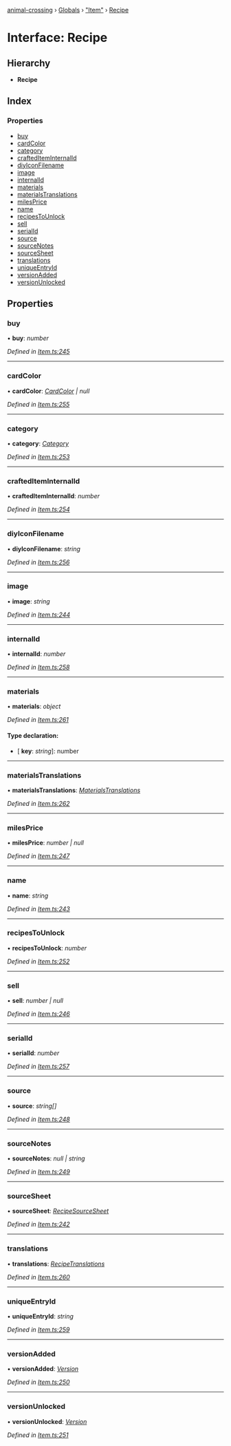 [animal-crossing](../README.md) › [Globals](../globals.md) › ["Item"](../modules/_item_.md) › [Recipe](_item_.recipe.md)

# Interface: Recipe

## Hierarchy

* **Recipe**

## Index

### Properties

* [buy](_item_.recipe.md#buy)
* [cardColor](_item_.recipe.md#cardcolor)
* [category](_item_.recipe.md#category)
* [craftedItemInternalId](_item_.recipe.md#craftediteminternalid)
* [diyIconFilename](_item_.recipe.md#diyiconfilename)
* [image](_item_.recipe.md#image)
* [internalId](_item_.recipe.md#internalid)
* [materials](_item_.recipe.md#materials)
* [materialsTranslations](_item_.recipe.md#materialstranslations)
* [milesPrice](_item_.recipe.md#milesprice)
* [name](_item_.recipe.md#name)
* [recipesToUnlock](_item_.recipe.md#recipestounlock)
* [sell](_item_.recipe.md#sell)
* [serialId](_item_.recipe.md#serialid)
* [source](_item_.recipe.md#source)
* [sourceNotes](_item_.recipe.md#sourcenotes)
* [sourceSheet](_item_.recipe.md#sourcesheet)
* [translations](_item_.recipe.md#translations)
* [uniqueEntryId](_item_.recipe.md#uniqueentryid)
* [versionAdded](_item_.recipe.md#versionadded)
* [versionUnlocked](_item_.recipe.md#versionunlocked)

## Properties

###  buy

• **buy**: *number*

*Defined in [Item.ts:245](https://github.com/Norviah/animal-crossing/blob/fbef868/module/types/Item.ts#L245)*

___

###  cardColor

• **cardColor**: *[CardColor](../enums/_item_.cardcolor.md) | null*

*Defined in [Item.ts:255](https://github.com/Norviah/animal-crossing/blob/fbef868/module/types/Item.ts#L255)*

___

###  category

• **category**: *[Category](../enums/_item_.category.md)*

*Defined in [Item.ts:253](https://github.com/Norviah/animal-crossing/blob/fbef868/module/types/Item.ts#L253)*

___

###  craftedItemInternalId

• **craftedItemInternalId**: *number*

*Defined in [Item.ts:254](https://github.com/Norviah/animal-crossing/blob/fbef868/module/types/Item.ts#L254)*

___

###  diyIconFilename

• **diyIconFilename**: *string*

*Defined in [Item.ts:256](https://github.com/Norviah/animal-crossing/blob/fbef868/module/types/Item.ts#L256)*

___

###  image

• **image**: *string*

*Defined in [Item.ts:244](https://github.com/Norviah/animal-crossing/blob/fbef868/module/types/Item.ts#L244)*

___

###  internalId

• **internalId**: *number*

*Defined in [Item.ts:258](https://github.com/Norviah/animal-crossing/blob/fbef868/module/types/Item.ts#L258)*

___

###  materials

• **materials**: *object*

*Defined in [Item.ts:261](https://github.com/Norviah/animal-crossing/blob/fbef868/module/types/Item.ts#L261)*

#### Type declaration:

* \[ **key**: *string*\]: number

___

###  materialsTranslations

• **materialsTranslations**: *[MaterialsTranslations](_item_.materialstranslations.md)*

*Defined in [Item.ts:262](https://github.com/Norviah/animal-crossing/blob/fbef868/module/types/Item.ts#L262)*

___

###  milesPrice

• **milesPrice**: *number | null*

*Defined in [Item.ts:247](https://github.com/Norviah/animal-crossing/blob/fbef868/module/types/Item.ts#L247)*

___

###  name

• **name**: *string*

*Defined in [Item.ts:243](https://github.com/Norviah/animal-crossing/blob/fbef868/module/types/Item.ts#L243)*

___

###  recipesToUnlock

• **recipesToUnlock**: *number*

*Defined in [Item.ts:252](https://github.com/Norviah/animal-crossing/blob/fbef868/module/types/Item.ts#L252)*

___

###  sell

• **sell**: *number | null*

*Defined in [Item.ts:246](https://github.com/Norviah/animal-crossing/blob/fbef868/module/types/Item.ts#L246)*

___

###  serialId

• **serialId**: *number*

*Defined in [Item.ts:257](https://github.com/Norviah/animal-crossing/blob/fbef868/module/types/Item.ts#L257)*

___

###  source

• **source**: *string[]*

*Defined in [Item.ts:248](https://github.com/Norviah/animal-crossing/blob/fbef868/module/types/Item.ts#L248)*

___

###  sourceNotes

• **sourceNotes**: *null | string*

*Defined in [Item.ts:249](https://github.com/Norviah/animal-crossing/blob/fbef868/module/types/Item.ts#L249)*

___

###  sourceSheet

• **sourceSheet**: *[RecipeSourceSheet](../enums/_item_.recipesourcesheet.md)*

*Defined in [Item.ts:242](https://github.com/Norviah/animal-crossing/blob/fbef868/module/types/Item.ts#L242)*

___

###  translations

• **translations**: *[RecipeTranslations](_item_.recipetranslations.md)*

*Defined in [Item.ts:260](https://github.com/Norviah/animal-crossing/blob/fbef868/module/types/Item.ts#L260)*

___

###  uniqueEntryId

• **uniqueEntryId**: *string*

*Defined in [Item.ts:259](https://github.com/Norviah/animal-crossing/blob/fbef868/module/types/Item.ts#L259)*

___

###  versionAdded

• **versionAdded**: *[Version](../enums/_item_.version.md)*

*Defined in [Item.ts:250](https://github.com/Norviah/animal-crossing/blob/fbef868/module/types/Item.ts#L250)*

___

###  versionUnlocked

• **versionUnlocked**: *[Version](../enums/_item_.version.md)*

*Defined in [Item.ts:251](https://github.com/Norviah/animal-crossing/blob/fbef868/module/types/Item.ts#L251)*
